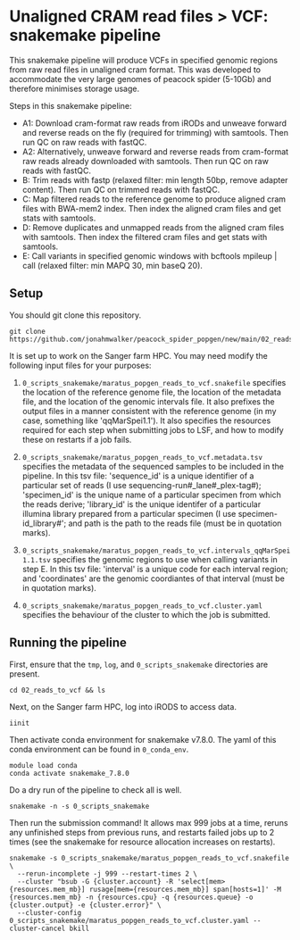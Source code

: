 # Unaligned CRAM read files > VCF: snakemake pipeline

This snakemake pipeline will produce VCFs in specified genomic regions from raw read files in unaligned cram format. This was developed to accommodate the very large genomes of peacock spider (5-10Gb) and therefore minimises storage usage.


Steps in this snakemake pipeline:

- A1: Download cram-format raw reads from iRODs and unweave forward and reverse reads on the fly (required for trimming) with samtools. Then run QC on raw reads with fastQC.
- A2: Alternatively, unweave forward and reverse reads from cram-format raw reads already downloaded with samtools. Then run QC on raw reads with fastQC.
- B: Trim reads with fastp (relaxed filter: min length 50bp, remove adapter content). Then run QC on trimmed reads with fastQC.
- C: Map filtered reads to the reference genome to produce aligned cram files with BWA-mem2 index. Then index the aligned cram files and get stats with samtools.
- D: Remove duplicates and unmapped reads from the aligned cram files with samtools. Then index the filtered cram files and get stats with samtools.
- E: Call variants in specified genomic windows with bcftools mpileup | call (relaxed filter: min MAPQ 30, min baseQ 20).



## Setup

You should git clone this repository.
```
git clone https://github.com/jonahmwalker/peacock_spider_popgen/new/main/02_reads_to_vcf
```

It is set up to work on the Sanger farm HPC.
You may need modify the following input files for your purposes:
1. `0_scripts_snakemake/maratus_popgen_reads_to_vcf.snakefile` specifies the location of the reference genome file, the location of the metadata file, and the location of the genomic intervals file. It also prefixes the output files in a manner consistent with the reference genome (in my case, something like 'qqMarSpei1.1'). It also specifies the resources required for each step when submitting jobs to LSF, and how to modify these on restarts if a job fails.

2. `0_scripts_snakemake/maratus_popgen_reads_to_vcf.metadata.tsv` specifies the metadata of the sequenced samples to be included in the pipeline. In this tsv file: 'sequence_id' is a unique identifier of a particular set of reads (I use sequencing-run#_lane#_plex-tag#); 'specimen_id' is the unique name of a particular specimen from which the reads derive; 'library_id' is the unique identifer of a particular illumina library prepared from a particular specimen (I use specimen-id_library#'; and path is the path to the reads file (must be in quotation marks).

3. `0_scripts_snakemake/maratus_popgen_reads_to_vcf.intervals_qqMarSpei1.1.tsv` specifies the genomic regions to use when calling variants in step E. In this tsv file: 'interval' is a unique code for each interval region; and 'coordinates' are the genomic coordiantes of that interval (must be in quotation marks).

4. `0_scripts_snakemake/maratus_popgen_reads_to_vcf.cluster.yaml` specifies the behaviour of the cluster to which the job is submitted.



## Running the pipeline

First, ensure that the `tmp`, `log`, and `0_scripts_snakemake` directories are present.

```
cd 02_reads_to_vcf && ls
```

Next, on the Sanger farm HPC, log into iRODS to access data.

```
iinit
```

Then activate conda environment for snakemake v7.8.0. The yaml of this conda environment can be found in `0_conda_env`.

```
module load conda
conda activate snakemake_7.8.0
```

Do a dry run of the pipeline to check all is well.

```
snakemake -n -s 0_scripts_snakemake
```

Then run the submission command! It allows max 999 jobs at a time, reruns any unfinished steps from previous runs, and restarts failed jobs up to 2 times (see the snakemake for resource allocation increases on restarts).

```
snakemake -s 0_scripts_snakemake/maratus_popgen_reads_to_vcf.snakefile \
  --rerun-incomplete -j 999 --restart-times 2 \
  --cluster "bsub -G {cluster.account} -R 'select[mem>{resources.mem_mb}] rusage[mem={resources.mem_mb}] span[hosts=1]' -M {resources.mem_mb} -n {resources.cpu} -q {resources.queue} -o {cluster.output} -e {cluster.error}" \
  --cluster-config 0_scripts_snakemake/maratus_popgen_reads_to_vcf.cluster.yaml --cluster-cancel bkill
```


